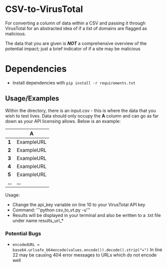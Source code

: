 # CSV-to-VirusTotal

For converting a column of data within a CSV and passing it through VirusTotal for an abstracted idea of if a list of domains are flagged as malicious.

The data that you are given is ***NOT*** a comprehensive overview of the potential impact; just a brief indicator of if a site may be malicious

# Dependencies
 - Install dependencies with ```pip install -r requirements.txt```

## Usage/Examples

Within the directory, there is an input.csv - this is where the data that you wish to test lives. Data should only occupy the **A** column and can go as far down as your API licensing allows. Below is an example:

|         | A          |  
|---------|------------|
| **1**   | ExampleURL |
| **2**   | ExampleURL |   
| **3**   | ExampleURL | 
| **4**   | ExampleURL |  
| **5**   | ExampleURL |   
| **...** | **...**    |  

Usage:
 - Change the api_key variable on line 10 to your VirusTotal API key
 - Command: '''python csv_to_vt.py -u'''
 - Results will be displayed in your terminal and also be written to a .txt file under name results_url_*

### Potential Bugs
 -  ```encodedURL = base64.urlsafe_b64encode(values.encode()).decode().strip("=")``` In line 22 may be causing 404 error messages to URLs which do not encode well 

